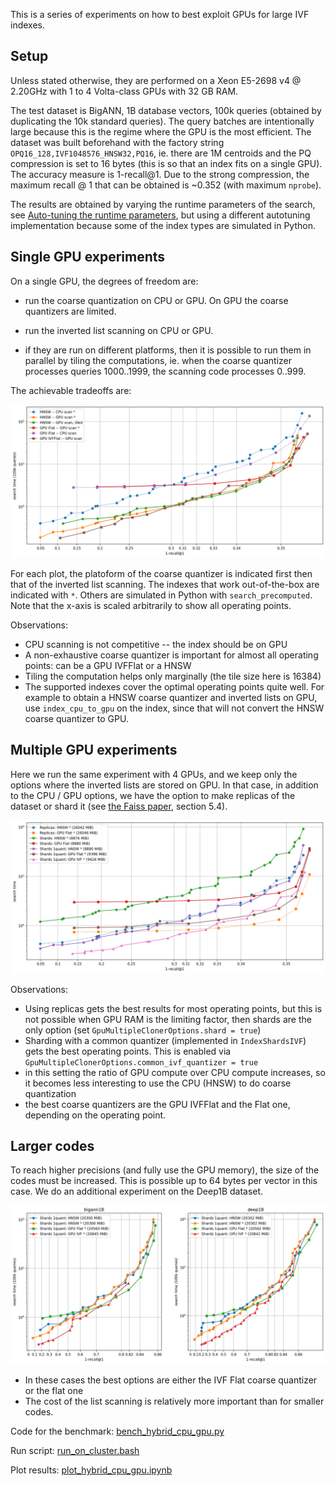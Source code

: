 This is a series of experiments on how to best exploit GPUs for large IVF indexes. 

## Setup

Unless stated otherwise, they are performed on a Xeon E5-2698 v4 @ 2.20GHz with 1 to 4 Volta-class GPUs with 32 GB RAM.

The test dataset is BigANN, 1B database vectors, 100k queries (obtained by duplicating the 10k standard queries). 
The query batches are intentionally large because this is the regime where the GPU is the most efficient.
The dataset was built beforehand with the factory string `OPQ16_128,IVF1048576_HNSW32,PQ16`, ie. there are 1M centroids and the PQ compression is set to 16 bytes (this is so that an index fits on a single GPU). The accuracy measure is 1-recall@1. Due to the strong compression, the maximum recall @ 1 that can be obtained is ~0.352 (with maximum `nprobe`). 

The results are obtained by varying the runtime parameters of the search, see [Auto-tuning the runtime parameters](https://github.com/facebookresearch/faiss/wiki/Index-IO,-cloning-and-hyper-parameter-tuning#auto-tuning-the-runtime-parameters), but using a different autotuning implementation because some of the index types are simulated in Python. 

## Single GPU experiments

On a single GPU, the degrees of freedom are: 

* run the coarse quantization on CPU or GPU. On GPU the coarse quantizers are limited. 

* run the inverted list scanning on CPU or GPU. 

* if they are run on different platforms, then it is possible to run them in parallel by tiling the computations, ie. when the coarse quantizer processes queries 1000..1999, the scanning code processes 0..999. 

The achievable tradeoffs are: 

![](img/hybrid_cpu_gpu/hybrid_cpu_gpu_1GPU.png)

For each plot, the platoform of the coarse quantizer is indicated first then that of the inverted list scanning. 
The indexes that work out-of-the-box are indicated with `*`. Others are simulated in Python with `search_precomputed`. 
Note that the x-axis is scaled arbitrarily to show all operating points.

Observations: 
* CPU scanning is not competitive -- the index should be on GPU
* A non-exhaustive coarse quantizer is important for almost all operating points: can be a GPU IVFFlat or a HNSW
* Tiling the computation helps only marginally (the tile size here is 16384)
* The supported indexes cover the optimal operating points quite well. For example to obtain a HNSW coarse quantizer and inverted lists on GPU, use `index_cpu_to_gpu` on the index, since that will not convert the HNSW coarse quantizer to GPU. 

## Multiple GPU experiments 

Here we run the same experiment with 4 GPUs, and we keep only the options where the inverted lists are stored on GPU. 
In that case, in addition to the CPU / GPU options, we have the option to make replicas of the dataset or shard it (see [the Faiss paper](https://arxiv.org/abs/1702.08734), section 5.4). 


![](img/hybrid_cpu_gpu/hybrid_cpu_gpu_4GPU.png)


Observations: 
* Using replicas gets the best results for most operating points, but this is not possible when GPU RAM is the limiting factor, then shards are the only option (set `GpuMultipleClonerOptions.shard = true`)
* Sharding with a common quantizer (implemented in `IndexShardsIVF`) gets the best operating points. This is enabled via `GpuMultipleClonerOptions.common_ivf_quantizer = true`
* in this setting the ratio of GPU compute over CPU compute increases, so it becomes less interesting to use the CPU (HNSW) to do coarse quantization
* the best coarse quantizers are the GPU IVFFlat and the Flat one, depending on the operating point. 

## Larger codes

To reach higher precisions (and fully use the GPU memory), the size of the codes must be increased. This is possible up to 64 bytes per vector in this case. We do an additional experiment on the Deep1B dataset. 

![](img/hybrid_cpu_gpu/hybrid_cpu_gpu_PQ64.png)

* In these cases the best options are either the IVF Flat coarse quantizer or the flat one
* The cost of the list scanning is relatively more important than for smaller codes. 

Code for the benchmark: [bench_hybrid_cpu_gpu.py](https://github.com/facebookresearch/faiss/blob/main/benchs/bench_hybrid_cpu_gpu.py)

Run script: [run_on_cluster.bash](https://gist.github.com/mdouze/9ba876da1811de1164d9cae7b24885d6#file-run_on_cluster-bash)

Plot results: [plot_hybrid_cpu_gpu.ipynb](https://gist.github.com/mdouze/6f637a70dde083f291732b038683fa33#file-plot_hybrid_cpu_gpu-ipynb)
